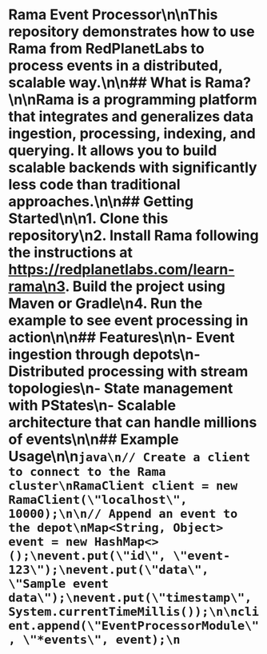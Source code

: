 # Rama Event Processor\n\nThis repository demonstrates how to use Rama from RedPlanetLabs to process events in a distributed, scalable way.\n\n## What is Rama?\n\nRama is a programming platform that integrates and generalizes data ingestion, processing, indexing, and querying. It allows you to build scalable backends with significantly less code than traditional approaches.\n\n## Getting Started\n\n1. Clone this repository\n2. Install Rama following the instructions at https://redplanetlabs.com/learn-rama\n3. Build the project using Maven or Gradle\n4. Run the example to see event processing in action\n\n## Features\n\n- Event ingestion through depots\n- Distributed processing with stream topologies\n- State management with PStates\n- Scalable architecture that can handle millions of events\n\n## Example Usage\n\n```java\n// Create a client to connect to the Rama cluster\nRamaClient client = new RamaClient(\"localhost\", 10000);\n\n// Append an event to the depot\nMap<String, Object> event = new HashMap<>();\nevent.put(\"id\", \"event-123\");\nevent.put(\"data\", \"Sample event data\");\nevent.put(\"timestamp\", System.currentTimeMillis());\n\nclient.append(\"EventProcessorModule\", \"*events\", event);\n```
